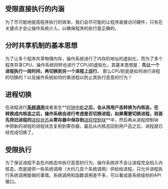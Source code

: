 ## 受限直接执行的内涵
为了尽可能地提高程序执行的效率，我们会尽可能的让程序直接访问硬件，只有在关键点才会让操作系统介入，以确保程序的执行是正确的。
## 分时共享机制的基本思想
为了让多个程序共享物理内存，操作系统进行了内存的地址的虚拟化，而为了多个程序共享CPU，操作系统同样也进行了CPU的虚拟化，其基本思想是：**先让一个进程执行一段时间，再切换到另一个进程上运行**。
那么CPU到底是如何进行进程的切换的？以及操作系统如何约束进程以防止其执行恶意的行为？
## 进程切换
在进程进行[**系统调用**](系统调用)或者发生**[时钟中断](时钟中断)**之后，会从用用户态转换为内核态，在转换成内核态之后，操作系统会进行考虑是否切换进程，如果需要切换进程，则首先将旧进程的**[进程状态](进程状态)**从寄存器中保存到**[进程控制块](进程控制块)**中，然后再从进程控制块中把新的进程的进程状态复制到寄存器，最后从内核态回到用户态之后，进程就已经完成切换了。
## 受限执行
为了保证进程不会在内核态中执行恶意的行为，操作系统并不会让进程完全陷入内核态，而是提供一些系统调用（大约几百个系统调用）供给给进程，只允许进程执行系统调用能做的事情。系统调用和函数调用差不多，可以看成是系统级别的API接口。
